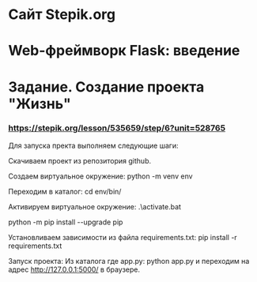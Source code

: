 # Сайт Stepik.org
# Web-фреймворк Flask: введение
# Задание. Создание проекта "Жизнь"
### https://stepik.org/lesson/535659/step/6?unit=528765
Для запуска пректа выполняем следующие шаги:

Скачиваем проект из репозитория github.

Cоздаем  виртуальное окружение:
python -m venv env

Переходим в каталог:
cd env/bin/

Активируем виртуальное окружение: 
.\activate.bat

python -m pip install --upgrade pip

Установливаем зависимости из файла requirements.txt:
pip install -r requirements.txt

Запуск  проекта:
Из каталога где app.py:
python app.py
и переходим на адрес http://127.0.0.1:5000/ в браузере.

